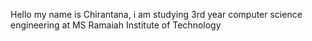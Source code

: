 Hello my name is Chirantana, i am studying 3rd year computer science engineering at MS Ramaiah Institute of Technology

